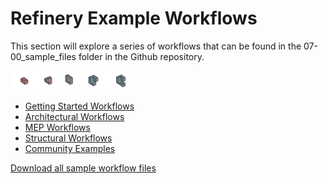 # Refinery Example Workflows

This section will explore a series of workflows that can be found in the 07-00_sample_files folder in the Github repository.

<img src="../assets/sample/sample.png" style="width:200px;"/>

* [Getting Started Workflows](04-01_getting-started-workflows/README.md) 
* [Architectural Workflows](04-02_architectural-workflows/README.md)
* [MEP Workflows](04-03_mep-workflows/README.md) 
* [Structural Workflows](04-02_structural-workflows/README.md)
* [Community Examples](04-05_community-examples.md)

[Download all sample workflow files](TBC)
